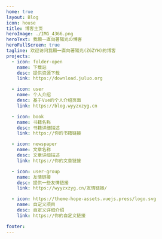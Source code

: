 ```yaml
---
home: true
layout: Blog
icon: house
title: 博客主页
heroImage: ./IMG_4366.png
heroText: 我願一直向著陽光の博客
heroFullScreen: true
tagline: 欢迎访问我願一直向著陽光(ZGZYH)的博客
projects:
  - icon: folder-open
    name: 下载站
    desc: 提供资源下载
    link: https://download.juluo.org

  - icon: user
    name: 个人介绍
    desc: 基于Vue的个人介绍页面
    link: https://blog.wyyzxzyg.cn

  - icon: book
    name: 书籍名称
    desc: 书籍详细描述
    link: https://你的书籍链接

  - icon: newspaper
    name: 文章名称
    desc: 文章详细描述
    link: https://你的文章链接

  - icon: user-group
    name: 友情链接
    desc: 提供一些友情链接
    link: https://wyyzxzyg.cn/友情链接/

  - icon: https://theme-hope-assets.vuejs.press/logo.svg
    name: 自定义项目
    desc: 自定义详细介绍
    link: https://你的自定义链接

footer: 
---
```


